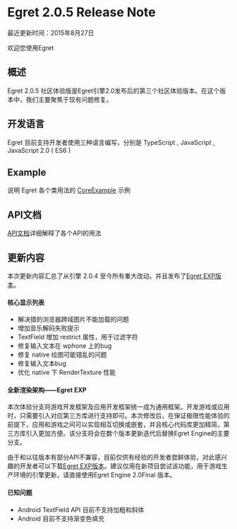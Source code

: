 Egret 2.0.5 Release Note
===============================


最近更新时间：2015年8月27日

欢迎您使用Egret

## 概述

Egret 2.0.5 社区体验版是Egret引擎2.0发布后的第三个社区体验版本。在这个版本中，我们主要聚焦于现有问题修复。

## 开发语言

Egret 目前支持开发者使用三种语言编写，分别是 TypeScript , JavaScript , JavaScript 2.0 ( ES6 )

## Example

说明 Egret 各个类用法的 [CoreExample](https://github.com/egret-labs/egret-examples) 示例

## API文档

[API文档](http://edn.egret.com/cn/index.php?g=&m=apidoc&a=index&type=9000&name=egret.globalFunction)详细解释了各个API的用法

## 更新内容

本次更新内容汇总了从引擎 2.0.4 至今所有重大改动。并且发布了[Egret EXP版本](#EgretEXP)。


#### 核心显示列表

* 解决猎豹浏览器跨域图片不能加载的问题
* 增加音乐解码失败提示
* TextField 增加 restrict 属性，用于过滤字符
* 修复输入文本在 wphone 上的bug
* 修复 native 绘图可能错乱的问题
* 修复输入文本bug
* 优化 native 下 RenderTexture 性能

<a name="EgretEXP"></a>
#### 全新渲染架构——Egret EXP
本次体验分支将游戏开发框架及应用开发框架统一成为通用框架。开发游戏或应用时，只需要引入对应第三方库进行支持即可。本次修改后，在保证极限性能体验的前提下，应用和游戏之间可以实现相互切换或嵌套，并且核心代码库更加精简，第三方库引入更加方便。该分支将会在数个版本更新迭代后替换Egret Engine的主要分支。

由于和以往版本有部分API不兼容，目前仅供有经验的开发者尝鲜体验，对此感兴趣的开发者可以下载[Egret EXP版本](https://github.com/egret-labs/egret-core/tree/v2.4.2)。建议仅用在新项目尝试该功能，用于游戏生产环境的引擎更新，请直接使用Egret Engine 2.0Final 版本。


#### 已知问题

* Android TextField API 目前不支持加粗和斜体
* Android 目前不支持渐变色填充